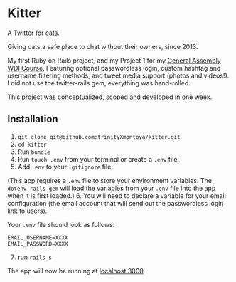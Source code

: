 # Kitter

A Twitter for cats. 

Giving cats a safe place to chat without their owners, since 2013.


My first Ruby on Rails project, and my Project 1 for my [General Assembly WDI Course](https://generalassemb.ly/education/web-development-immersive). Featuring optional passwordless login, custom hashtag and username filtering methods, and tweet media support (photos and videos!). I did not use the twitter-rails gem, everything was hand-rolled.

This project was conceptualized, scoped and developed in one week.

## Installation

1. `git clone git@github.com:trinityXmontoya/kitter.git`
2. `cd kitter`
3. Run `bundle`
4. Run `touch .env` from your terminal or create a `.env` file.
5. Add `.env` to your `.gitignore` file

 (This app requires a `.env` file to store your environment variables. The `dotenv-rails gem` will load the variables from your `.env` file into the app when it is first loaded.)
6. You will need to declare a variable for your email configuration (the email account that will send out the passwordless login link to users).

  Your `.env` file should look as follows:

  ```
  EMAIL_USERNAME=XXXX
  EMAIL_PASSWORD=XXXX
  ```
7. run `rails s`

The app will now be running at [localhost:3000](http://localhost:3000)
